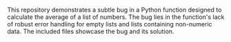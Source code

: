 This repository demonstrates a subtle bug in a Python function designed to calculate the average of a list of numbers. The bug lies in the function's lack of robust error handling for empty lists and lists containing non-numeric data. The included files showcase the bug and its solution.
